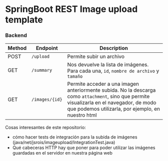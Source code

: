 # SpringBoot REST Image upload template

### Backend

| Method | Endpoint | Description |
|--------|----------|-------------|
| POST   |`/upload` | Permite subir un archivo |
| GET    | `/summary` | Nos devuelve la lista de imágenes. Para cada una, `id`, `nombre de archivo` y `tamaño` |
| GET    | `/images/{id}` | Permite acceder a una imagen anteriormente subida. No la descarga como `attachment`, sino que permite visualizarla en el navegador, de modo que podemos utilizarla, por ejemplo, en nuestro html |

Cosas interesantes de este repositorio: 

- cómo hacer tests de integración para la subida de imágenes (java/net/jsrois/imageupload/IntegrationTest.java)
- Qué cabeceras HTTP hay que poner para poder utilizar las imágenes guardadas en el servidor en nuestra página web 
